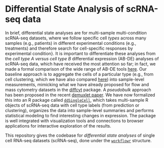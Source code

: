 # Differential State Analysis of scRNA-seq data

In brief, differential state analyses are for multi-sample multi-condition scRNA-seq datasets, where we follow specific cell _types_ across many samples (e.g., patients) in different experimental conditions (e.g., treatments) and therefore search for cell-specific responses by experimental condition}.  It is important to differentiate these analyses from the _cell type A versus cell type B_ differential expression (AB-DE) analyses of scRNA-seq data, which have received the most attention so far; in fact, we made a formal comparison of the wide range of AB-DE tools [here](https://www.nature.com/articles/nmeth.4612). Our baseline approach is to aggregate the cells of a particular type (e.g., from cell clustering, which we have also compared [here](https://f1000research.com/articles/7-1141/v2)) into sample-level measurements, mimicking what we have already proposed for flow and mass cytometry datasets in the [diffcyt](https://www.biorxiv.org/content/10.1101/349738v2) package. A *pseudobulk* approach has been proposed in the recent [demuxlet paper](https://www.nature.com/articles/nbt.4042). We have now formalized this into an R package called [`ddSingleCell`](https://github.com/HelenaLC/ddSingleCell), which takes multi-sample R objects of scRNA-seq data with cell type labels (from prediction or clustering), organizes the data into sample-level summaries and performs statistical modeling to find interesting changes in expression. The package is well integrated with visualization tools and connections to browser applications for interactive exploration of the results.

This repository gives the codebase for *differential state analyses* of single cell RNA-seq datasets (scRNA-seq), done under the [`workflowr`](https://github.com/jdblischak/workflowr) structure.
